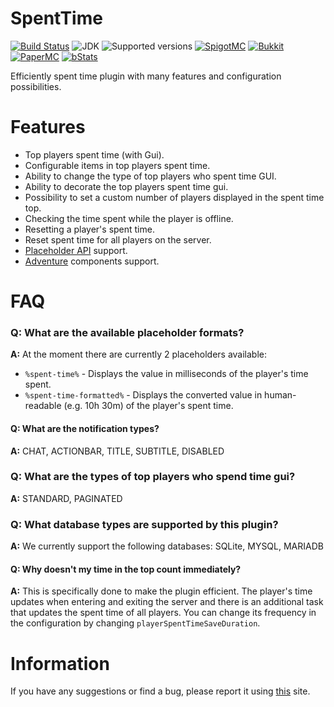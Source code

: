 # SpentTime

[![Build Status](https://github.com/imDMK/SpentTime/actions/workflows/maven.yml/badge.svg)](https://github.com/imDMK/SpentTime/actions/workflows/maven.yml)
![JDK](https://img.shields.io/badge/JDK-1.17-blue.svg)
![Supported versions](https://img.shields.io/badge/Minecraft-1.17--1.20.1-green.svg)
[![SpigotMC](https://img.shields.io/badge/SpigotMC-yellow.svg)](https://www.spigotmc.org/resources/spenttime.111938/)
[![Bukkit](https://img.shields.io/badge/Bukkit-blue.svg)](https://dev.bukkit.org/projects/spenttime)
[![PaperMC](https://img.shields.io/badge/Paper-004ee9.svg)](https://hangar.papermc.io/imDMK/SpentTime)
[![bStats](https://img.shields.io/badge/bStats-00695c)](https://bstats.org/plugin/bukkit/SpentTime/19362)

Efficiently spent time plugin with many features and configuration possibilities.

# Features
* Top players spent time (with Gui).
* Configurable items in top players spent time.
* Ability to change the type of top players who spent time GUI.
* Ability to decorate the top players spent time gui.
* Possibility to set a custom number of players displayed in the spent time top.
* Checking the time spent while the player is offline.
* Resetting a player's spent time.
* Reset spent time for all players on the server.
* [Placeholder API](https://github.com/PlaceholderAPI/PlaceholderAPI) support.
* [Adventure](https://github.com/KyoriPowered/adventure) components support.

# FAQ
### **Q: What are the available placeholder formats?**
**A:** At the moment there are currently 2 placeholders available:
* `%spent-time%` - Displays the value in milliseconds of the player's time spent.
* `%spent-time-formatted%` - Displays the converted value in human-readable (e.g. 10h 30m) of the player's spent time.

#### **Q: What are the notification types?**
**A:** CHAT, ACTIONBAR, TITLE, SUBTITLE, DISABLED

### **Q: What are the types of top players who spend time gui?**
**A:** STANDARD, PAGINATED

### **Q: What database types are supported by this plugin?**
**A:** We currently support the following databases: SQLite, MYSQL, MARIADB

#### **Q: Why doesn't my time in the top count immediately?**
**A:** This is specifically done to make the plugin efficient. The player's time updates when entering and exiting the server and there is an additional task that updates the spent time of all players. You can change its frequency in the configuration by changing `playerSpentTimeSaveDuration`.

# Information
If you have any suggestions or find a bug, please report it using [this](https://github.com/imDMK/SpentTime/issues) site.

